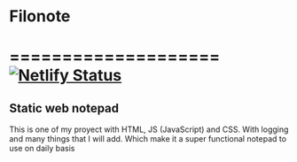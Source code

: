 # Filonote
====================
[![Netlify Status](https://api.netlify.com/api/v1/badges/4859ac56-fb4a-4a60-8cad-42a20018b48d/deploy-status)](https://app.netlify.com/sites/filonote/deploys)
====================

## Static web notepad 

This is one of my proyect with HTML, JS (JavaScript) and CSS.
With logging and many things that I will add.
Which make it a super functional notepad to use on daily basis
